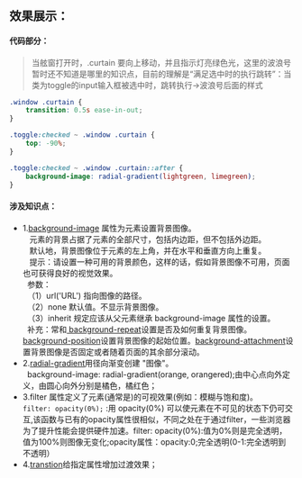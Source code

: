 ## 效果展示：
#### 代码部分：
> 当舷窗打开时，.curtain 要向上移动，并且指示灯亮绿色光，这里的波浪号暂时还不知道是哪里的知识点，目前的理解是“满足选中时的执行跳转”：当类为toggle的input输入框被选中时，跳转执行->波浪号后面的样式
```CSS
.window .curtain {
    transition: 0.5s ease-in-out;
}

.toggle:checked ~ .window .curtain {
    top: -90%;
}

.toggle:checked ~ .window .curtain::after {
    background-image: radial-gradient(lightgreen, limegreen);
}
```
#### 涉及知识点：
- 1.[background-image](http://www.w3school.com.cn/cssref/pr_background-image.asp) 属性为元素设置背景图像。  
&nbsp;&nbsp; 元素的背景占据了元素的全部尺寸，包括内边距，但不包括外边距。  
&nbsp;&nbsp; 默认地，背景图像位于元素的左上角，并在水平和垂直方向上重复。  
&nbsp;&nbsp; 提示：请设置一种可用的背景颜色，这样的话，假如背景图像不可用，页面也可获得良好的视觉效果。  
&nbsp;&nbsp;参数：  
&nbsp;&nbsp;（1）url('URL')	指向图像的路径。  
&nbsp;&nbsp;（2）none	默认值。不显示背景图像。  
&nbsp;&nbsp;（3）inherit	规定应该从父元素继承 background-image 属性的设置。  
&nbsp;&nbsp;补充：常和[ background-repeat](http://www.w3school.com.cn/cssref/pr_background-repeat.asp)设置是否及如何重复背景图像。[background-position](http://www.w3school.com.cn/cssref/pr_background-position.asp)设置背景图像的起始位置。[background-attachment](http://www.w3school.com.cn/cssref/pr_background-attachment.asp)设置背景图像是否固定或者随着页面的其余部分滚动。  
- 2.[radial-gradient](http://www.runoob.com/cssref/func-radial-gradient.html)用径向渐变创建 "图像"。  
&nbsp;&nbsp;background-image:  radial-gradient(orange, orangered);由中心点向外定义，由圆心向外分别是橘色，橘红色；  
- 3.filter 属性定义了元素(通常是<img>)的可视效果(例如：模糊与饱和度)。  
`filter: opacity(0%);` :用 opacity(0%) 可以使元素在不可见的状态下仍可交互,该函数与已有的opacity属性很相似，不同之处在于通过filter，一些浏览器为了提升性能会提供硬件加速。filter: opacity(0%):值为0%则是完全透明，值为100%则图像无变化;opacity属性：opacity:0;完全透明(0-1:完全透明到不透明）
- 4.[transtion](http://www.w3school.com.cn/cssref/pr_transition.asp)给指定属性增加过渡效果；
